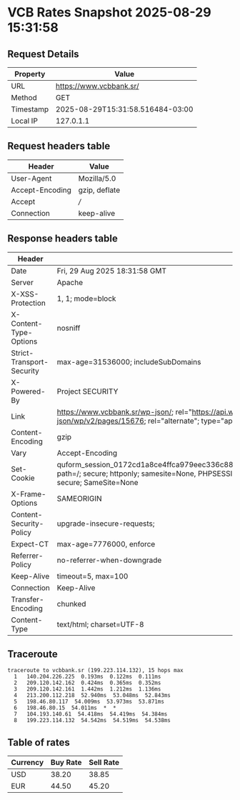 # VCB Rates Snapshot 2025-08-29 15:31:58
## Request Details

| Property | Value |
|----------|-------|
| URL | https://www.vcbbank.sr/ |
| Method | GET |
| Timestamp | 2025-08-29T15:31:58.516484-03:00 |
| Local IP | 127.0.1.1 |
    
## Request headers table

| Header | Value |
|--------|-------|
| User-Agent | Mozilla/5.0 |
| Accept-Encoding | gzip, deflate |
| Accept | */* |
| Connection | keep-alive |

    
## Response headers table
| Header | Value |
|--------|-------|
| Date | Fri, 29 Aug 2025 18:31:58 GMT |
| Server | Apache |
| X-XSS-Protection | 1, 1; mode=block |
| X-Content-Type-Options | nosniff |
| Strict-Transport-Security | max-age=31536000; includeSubDomains |
| X-Powered-By | Project SECURITY |
| Link | <https://www.vcbbank.sr/wp-json/>; rel="https://api.w.org/", <https://www.vcbbank.sr/wp-json/wp/v2/pages/15676>; rel="alternate"; type="application/json", <https://www.vcbbank.sr/>; rel=shortlink |
| Content-Encoding | gzip |
| Vary | Accept-Encoding |
| Set-Cookie | quform_session_0172cd1a8ce4ffca979eec336c8836d5=kuew2b1JU9FqSKKrdb7q9BqQa4RuftAXhVZ0C68V; path=/; secure; httponly; samesite=None, PHPSESSID=d0adbc088632532b459321dc9a15252d; path=/; secure; SameSite=None |
| X-Frame-Options | SAMEORIGIN |
| Content-Security-Policy | upgrade-insecure-requests; |
| Expect-CT | max-age=7776000, enforce |
| Referrer-Policy | no-referrer-when-downgrade |
| Keep-Alive | timeout=5, max=100 |
| Connection | Keep-Alive |
| Transfer-Encoding | chunked |
| Content-Type | text/html; charset=UTF-8 |

## Traceroute 

```
traceroute to vcbbank.sr (199.223.114.132), 15 hops max
  1   140.204.226.225  0.193ms  0.122ms  0.111ms 
  2   209.120.142.162  0.424ms  0.365ms  0.352ms 
  3   209.120.142.161  1.442ms  1.212ms  1.136ms 
  4   213.200.112.218  52.940ms  53.048ms  52.843ms 
  5   198.46.80.117  54.009ms  53.973ms  53.871ms 
  6   198.46.80.15  54.011ms  *  * 
  7   104.193.140.61  54.418ms  54.419ms  54.384ms 
  8   199.223.114.132  54.542ms  54.519ms  54.538ms 

```


## Table of rates

| Currency | Buy Rate | Sell Rate |
|----------|----------|-----------|
| USD | 38.20 | 38.85 |
| EUR | 44.50 | 45.20 |
